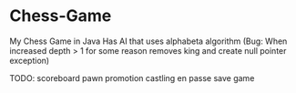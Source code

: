 # Chess-Game
My Chess Game in Java
Has AI that uses alphabeta algorithm
(Bug: When increased depth > 1 for some reason removes king and create null pointer exception)

TODO: 
scoreboard
pawn promotion
castling 
en passe
save game
